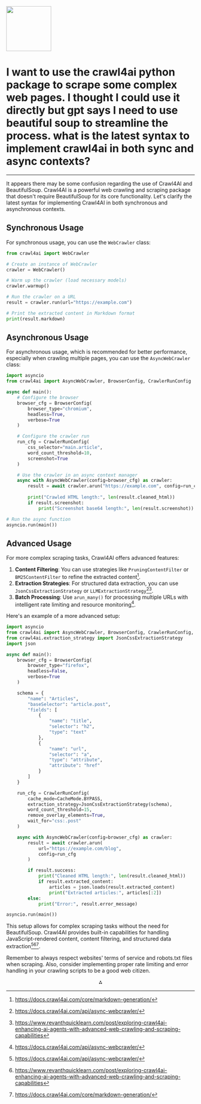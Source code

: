 <img src="https://r2cdn.perplexity.ai/pplx-full-logo-primary-dark%402x.png" width="120"/>

# I want to use the crawl4ai python package to scrape some complex web pages. I thought I could use it directly but gpt says I need to use beautiful soup to streamline the process. what is the latest syntax to implement crawl4ai in both sync and async contexts?

---
It appears there may be some confusion regarding the use of Crawl4AI and BeautifulSoup. Crawl4AI is a powerful web crawling and scraping package that doesn't require BeautifulSoup for its core functionality. Let's clarify the latest syntax for implementing Crawl4AI in both synchronous and asynchronous contexts.

## Synchronous Usage

For synchronous usage, you can use the `WebCrawler` class:

```python
from crawl4ai import WebCrawler

# Create an instance of WebCrawler
crawler = WebCrawler()

# Warm up the crawler (load necessary models)
crawler.warmup()

# Run the crawler on a URL
result = crawler.run(url="https://example.com")

# Print the extracted content in Markdown format
print(result.markdown)
```


## Asynchronous Usage

For asynchronous usage, which is recommended for better performance, especially when crawling multiple pages, you can use the `AsyncWebCrawler` class:

```python
import asyncio
from crawl4ai import AsyncWebCrawler, BrowserConfig, CrawlerRunConfig

async def main():
    # Configure the browser
    browser_cfg = BrowserConfig(
        browser_type="chromium",
        headless=True,
        verbose=True
    )

    # Configure the crawler run
    run_cfg = CrawlerRunConfig(
        css_selector="main.article",
        word_count_threshold=10,
        screenshot=True
    )

    # Use the crawler in an async context manager
    async with AsyncWebCrawler(config=browser_cfg) as crawler:
        result = await crawler.arun("https://example.com", config=run_cfg)
        
        print("Crawled HTML length:", len(result.cleaned_html))
        if result.screenshot:
            print("Screenshot base64 length:", len(result.screenshot))

# Run the async function
asyncio.run(main())
```


## Advanced Usage

For more complex scraping tasks, Crawl4AI offers advanced features:

1. **Content Filtering**: You can use strategies like `PruningContentFilter` or `BM25ContentFilter` to refine the extracted content[^4].
2. **Extraction Strategies**: For structured data extraction, you can use `JsonCssExtractionStrategy` or `LLMExtractionStrategy`[^1][^2].
3. **Batch Processing**: Use `arun_many()` for processing multiple URLs with intelligent rate limiting and resource monitoring[^1].

Here's an example of a more advanced setup:

```python
import asyncio
from crawl4ai import AsyncWebCrawler, BrowserConfig, CrawlerRunConfig, CacheMode
from crawl4ai.extraction_strategy import JsonCssExtractionStrategy
import json

async def main():
    browser_cfg = BrowserConfig(
        browser_type="firefox",
        headless=False,
        verbose=True
    )

    schema = {
        "name": "Articles",
        "baseSelector": "article.post",
        "fields": [
            {
                "name": "title",
                "selector": "h2",
                "type": "text"
            },
            {
                "name": "url",
                "selector": "a",
                "type": "attribute",
                "attribute": "href"
            }
        ]
    }

    run_cfg = CrawlerRunConfig(
        cache_mode=CacheMode.BYPASS,
        extraction_strategy=JsonCssExtractionStrategy(schema),
        word_count_threshold=15,
        remove_overlay_elements=True,
        wait_for="css:.post"
    )

    async with AsyncWebCrawler(config=browser_cfg) as crawler:
        result = await crawler.arun(
            url="https://example.com/blog",
            config=run_cfg
        )

        if result.success:
            print("Cleaned HTML length:", len(result.cleaned_html))
            if result.extracted_content:
                articles = json.loads(result.extracted_content)
                print("Extracted articles:", articles[:2])
        else:
            print("Error:", result.error_message)

asyncio.run(main())
```

This setup allows for complex scraping tasks without the need for BeautifulSoup. Crawl4AI provides built-in capabilities for handling JavaScript-rendered content, content filtering, and structured data extraction[^1][^2][^4].

Remember to always respect websites' terms of service and robots.txt files when scraping. Also, consider implementing proper rate limiting and error handling in your crawling scripts to be a good web citizen.

<div style="text-align: center">⁂</div>

[^1]: https://docs.crawl4ai.com/api/async-webcrawler/

[^2]: https://www.revanthquicklearn.com/post/exploring-crawl4ai-enhancing-ai-agents-with-advanced-web-crawling-and-scraping-capabilities

[^3]: https://crawlee.dev/python/docs/examples/beautifulsoup-crawler

[^4]: https://docs.crawl4ai.com/core/markdown-generation/

[^5]: https://github.com/duponfiona8/Scraping-Data/blob/main/blog/Crawl4AI: An Asynchronous Web Scraping Tool Optimized for LLMs.md

[^6]: https://docs.crawl4ai.com/core/quickstart/

[^7]: https://realpython.com/beautiful-soup-web-scraper-python/

[^8]: https://docs.crawl4ai.com/core/content-selection/

[^9]: https://www.pondhouse-data.com/blog/webcrawling-with-crawl4ai

[^10]: https://github.com/unclecode/crawl4ai

[^11]: https://news.ycombinator.com/item?id=39442273

[^12]: https://github.com/unclecode/crawl4ai/blob/main/docs/examples/hello_world.py

[^13]: https://docs.crawl4ai.com

[^14]: https://docs.phidata.com/tools/crawl4ai

[^15]: https://www.zenrows.com/blog/asynchronous-web-scraping-python

[^16]: https://www.reddit.com/r/DataHoarder/comments/1iknxwj/crawl4ai_code_example/

[^17]: https://gitee.com/myhfw003/crawl4ai

[^18]: https://www.linkedin.com/posts/bishnudevkhutia_machinelearning-ai-fastapi-activity-7213454198422614017-UD8x

[^19]: https://www.youtube.com/watch?v=DcI_AZqfZVc

[^20]: https://python.langchain.com/v0.1/docs/integrations/document_transformers/beautiful_soup/

[^21]: https://stackoverflow.com/questions/72795498/crawling-news-articles-with-beautifulsoup

[^22]: https://www.linkedin.com/posts/mohamed-ashour-0727_build-your-own-webscrapper-using-crawl4ai-activity-7254498327038226436-Y_2Z

[^23]: https://stackoverflow.com/questions/21570780/using-python-and-beautifulsoup-saved-webpage-source-codes-into-a-local-file

[^24]: https://www.linkedin.com/posts/usmancout_crawl4ai-beautifulsoup-webscraping-activity-7282366564731940865-VGSY

[^25]: https://jkropko.github.io/surfing-the-data-pipeline/ch5.html

[^26]: https://crawlbase.com/blog/how-to-use-beautifulsoup-in-python/

[^27]: https://crawlbase.com/blog/scrape-dynamic-content-with-selenium-and-beautifulsoup/

[^28]: https://www.youtube.com/watch?v=GjKQ6V_ViQE

